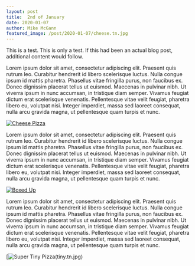 ```yaml
---
layout: post
title:  2nd of January
date: 2020-01-07
author: Mike McGann
featured_image: /post/2020-01-07/cheese.tn.jpg
---
```

This is a test. This is only a test. If this had been an actual blog
post, additional content would follow. 

Lorem ipsum dolor sit amet, consectetur adipiscing elit. Praesent quis rutrum
leo. Curabitur hendrerit id libero scelerisque luctus. Nulla congue ipsum id
mattis pharetra. Phasellus vitae fringilla purus, non faucibus ex. Donec
dignissim placerat tellus ut euismod. Maecenas in pulvinar nibh. Ut viverra
ipsum in nunc accumsan, in tristique diam semper. Vivamus feugiat dictum erat
scelerisque venenatis. Pellentesque vitae velit feugiat, pharetra libero eu,
volutpat nisi. Integer imperdiet, massa sed laoreet consequat, nulla arcu
gravida magna, ut pellentesque quam turpis et nunc.

[![Cheese Pizza](cheese.tn.jpg)](cheese.jpg)

Lorem ipsum dolor sit amet, consectetur adipiscing elit. Praesent quis rutrum
leo. Curabitur hendrerit id libero scelerisque luctus. Nulla congue ipsum id
mattis pharetra. Phasellus vitae fringilla purus, non faucibus ex. Donec
dignissim placerat tellus ut euismod. Maecenas in pulvinar nibh. Ut viverra
ipsum in nunc accumsan, in tristique diam semper. Vivamus feugiat dictum erat
scelerisque venenatis. Pellentesque vitae velit feugiat, pharetra libero eu,
volutpat nisi. Integer imperdiet, massa sed laoreet consequat, nulla arcu
gravida magna, ut pellentesque quam turpis et nunc.

[![Boxed Up](boxed.tn.jpg)](box.jpg)

Lorem ipsum dolor sit amet, consectetur adipiscing elit. Praesent quis rutrum
leo. Curabitur hendrerit id libero scelerisque luctus. Nulla congue ipsum id
mattis pharetra. Phasellus vitae fringilla purus, non faucibus ex. Donec
dignissim placerat tellus ut euismod. Maecenas in pulvinar nibh. Ut viverra
ipsum in nunc accumsan, in tristique diam semper. Vivamus feugiat dictum erat
scelerisque venenatis. Pellentesque vitae velit feugiat, pharetra libero eu,
volutpat nisi. Integer imperdiet, massa sed laoreet consequat, nulla arcu
gravida magna, ut pellentesque quam turpis et nunc.

[![Super Tiny Pizza(tiny.tn.jpg)](tiny.jpg)
